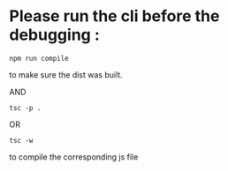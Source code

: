 # Please run the cli before the debugging :

```
npm run compile
```

to make sure the dist was built.

AND

```
tsc -p .
```

OR

```
tsc -w
```

to compile the corresponding js file
